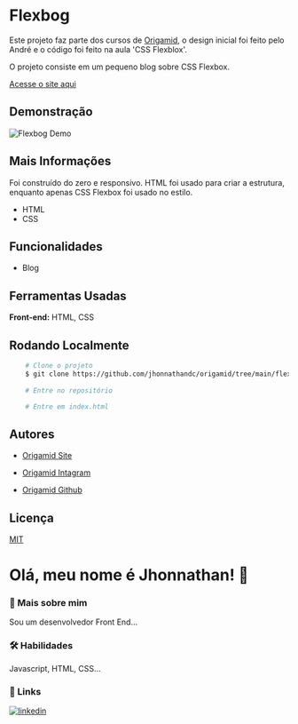 # Flexbog

Este projeto faz parte dos cursos de [Origamid](https://www.origamid.com), o design inicial foi feito pelo André e o código foi feito na aula 'CSS Flexblox'.

O projeto consiste em um pequeno blog sobre CSS Flexbox.

[Acesse o site aqui](https://jhonnathan-flexblog.netlify.app/)
## Demonstração

![Flexbog Demo](https://user-images.githubusercontent.com/82620787/172502339-2e29e411-2a96-4057-b002-201953fcead6.png)

## Mais Informações

Foi construído do zero e responsivo. HTML foi usado para criar a estrutura, enquanto apenas CSS Flexbox foi usado no estilo.
- HTML
- CSS

## Funcionalidades

- Blog

## Ferramentas Usadas

**Front-end:** HTML, CSS

## Rodando Localmente

```bash
    # Clone o projeto
    $ git clone https://github.com/jhonnathandc/origamid/tree/main/flexblog
    
    # Entre no repositório

    # Entre em index.html
```

## Autores

- [Origamid Site](https://www.origamid.com)

- [Origamid Intagram](https://www.instagram.com/origamid.cursos/)

- [Origamid Github](https://github.com/origamid)

## Licença

[MIT](https://choosealicense.com/licenses/mit/)

# Olá, meu nome é Jhonnathan! 👋


### 🚀 Mais sobre mim
Sou um desenvolvedor Front End...

### 🛠 Habilidades
Javascript, HTML, CSS...


### 🔗 Links
[![linkedin](https://img.shields.io/badge/linkedin-0A66C2?style=for-the-badge&logo=linkedin&logoColor=white)](https://www.linkedin.com/in/jhonnathan-cora-6427661b0/)
